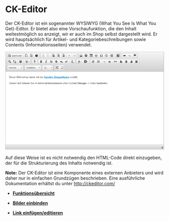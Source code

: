 # CK-Editor 

Der CK-Editor ist ein sogenannter WYSIWYG \(What You See Is What You Get\)-Editor. Er bietet also eine Vorschaufunktion, die den Inhalt weitestmöglich so anzeigt, wir er auch im Shop selbst dargestellt wird. Er wird hauptsächlich für Artikel- und Kategoriebeschreibungen sowie Contents \(Informationsseiten\) verwendet.

![](Bilder/Abb015_CK_Editor.png "CK-Editor")

Auf diese Weise ist es nicht notwendig den HTML-Code direkt einzugeben, der für die Strukturierung des Inhalts notwendig ist.

**Note:** Der CK-Editor ist eine Komponente eines externen Anbieters und wird daher nur in einfachen Grundzügen beschrieben. Eine ausführliche Dokumentation erhältst du unter http://ckeditor.com/

-   **[Funktionsübersicht](3_4_1_Funktionsuebersicht.md)**  

-   **[Bilder einbinden](3_4_2_Bilder_einbinden.md)**  

-   **[Link einfügen/editieren](3_4_3_Link_einfuegen_editieren.md)**  




